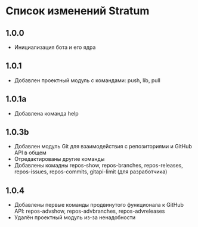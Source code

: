 # Список изменений Stratum

## 1.0.0

* Инициализация бота и его ядра

## 1.0.1

* Добавлен проектный модуль с командами: push, lib, pull

## 1.0.1a

* Добавлена команда help

## 1.0.3b

* Добавлен модуль Git для взаимодействия с репозиториями и GitHub API в общем
* Отредактированы другие команды
* Добавлены комадны repos-show, repos-branches, repos-releases, repos-issues, repos-commits, gitapi-limit (для разработчика)

## 1.0.4

* Добавлены первые команды продвинутого функционала к GitHub API: repos-advshow, repos-advbranches, repos-advreleases
* Удалён проектный модуль из-за ненадобности

